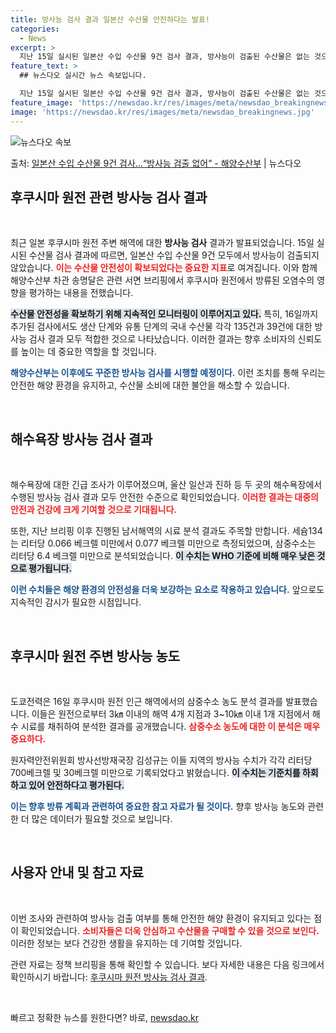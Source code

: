 ```yaml
---
title: 방사능 검사 결과 일본산 수산물 안전하다는 발표!
categories:
  - News
excerpt: >
  지난 15일 실시된 일본산 수입 수산물 9건 검사 결과, 방사능이 검출된 수산물은 없는 것으로 조사됐다. 또…
feature_text: >
  ## 뉴스다오 실시간 뉴스 속보입니다.

  지난 15일 실시된 일본산 수입 수산물 9건 검사 결과, 방사능이 검출된 수산물은 없는 것으로 조사됐다. 또…
feature_image: 'https://newsdao.kr/res/images/meta/newsdao_breakingnews.jpg'
image: 'https://newsdao.kr/res/images/meta/newsdao_breakingnews.jpg'
---
```


![뉴스다오 속보](https://newsdao.kr/res/images/meta/newsdao_breakingnews.jpg)

<p>출처: <a href="https://newsdao.kr/3604" rel="dofollow">일본산 수입 수산물 9건 검사…“방사능 검출 없어” - 해양수산부</a> | 뉴스다오</p>

<h2 data-ke-size="size26">후쿠시마 원전 관련 방사능 검사 결과</h2>

<p data-ke-size="size16">&nbsp;</p>

최근 일본 후쿠시마 원전 주변 해역에 대한 <b>방사능 검사</b> 결과가 발표되었습니다. 15일 실시된 수산물 검사 결과에 따르면, 일본산 수입 수산물 9건 모두에서 방사능이 검출되지 않았습니다. <b><span style="color: #ee2323;">이는 수산물 안전성이 확보되었다는 중요한 지표</span></b>로 여겨집니다. 이와 함께 해양수산부 차관 송명달은 관련 서면 브리핑에서 후쿠시마 원전에서 방류된 오염수의 영향을 평가하는 내용을 전했습니다.

<b><span style="background-color: #21538527;">수산물 안전성을 확보하기 위해 지속적인 모니터링이 이루어지고 있다.</span></b> 특히, 16일까지 추가된 검사에서도 생산 단계와 유통 단계의 국내 수산물 각각 135건과 39건에 대한 방사능 검사 결과 모두 적합한 것으로 나타났습니다. 이러한 결과는 향후 소비자의 신뢰도를 높이는 데 중요한 역할을 할 것입니다.

<b><span style="color: #1a5490;">해양수산부는 이후에도 꾸준한 방사능 검사를 시행할 예정이다.</span></b> 이런 조치를 통해 우리는 안전한 해양 환경을 유지하고, 수산물 소비에 대한 불안을 해소할 수 있습니다.  

<p data-ke-size="size16">&nbsp;</p>

<h2 data-ke-size="size26">해수욕장 방사능 검사 결과</h2>

<p data-ke-size="size16">&nbsp;</p>

해수욕장에 대한 긴급 조사가 이루어졌으며, 울산 일산과 진하 등 두 곳의 해수욕장에서 수행된 방사능 검사 결과 모두 안전한 수준으로 확인되었습니다. <b><span style="color: #ee2323;">이러한 결과는 대중의 안전과 건강에 크게 기여할 것으로 기대됩니다.</span></b> 

또한, 지난 브리핑 이후 진행된 남서해역의 시료 분석 결과도 주목할 만합니다. 세슘134는 리터당 0.066 베크렐 미만에서 0.077 베크렐 미만으로 측정되었으며, 삼중수소는 리터당 6.4 베크렐 미만으로 분석되었습니다. <b><span style="background-color: #21538527;">이 수치는 WHO 기준에 비해 매우 낮은 것으로 평가됩니다.</span></b>

<b><span style="color: #1a5490;">이런 수치들은 해양 환경의 안전성을 더욱 보강하는 요소로 작용하고 있습니다.</span></b> 앞으로도 지속적인 감시가 필요한 시점입니다.

<p data-ke-size="size16">&nbsp;</p>

<h2 data-ke-size="size26">후쿠시마 원전 주변 방사능 농도</h2>

<p data-ke-size="size16">&nbsp;</p>

도쿄전력은 16일 후쿠시마 원전 인근 해역에서의 삼중수소 농도 분석 결과를 발표했습니다. 이들은 원전으로부터 3㎞ 이내의 해역 4개 지점과 3~10㎞ 이내 1개 지점에서 해수 시료를 채취하여 분석한 결과를 공개했습니다. <b><span style="color: #ee2323;">삼중수소 농도에 대한 이 분석은 매우 중요하다.</span></b> 

원자력안전위원회 방사선방재국장 김성규는 이들 지역의 방사능 수치가 각각 리터당 700베크렐 및 30베크렐 미만으로 기록되었다고 밝혔습니다. <b><span style="background-color: #21538527;">이 수치는 기준치를 하회하고 있어 안전하다고 평가된다.</span></b>

<b><span style="color: #1a5490;">이는 향후 방류 계획과 관련하여 중요한 참고 자료가 될 것이다.</span></b> 향후 방사능 농도와 관련한 더 많은 데이터가 필요할 것으로 보입니다.

<p data-ke-size="size16">&nbsp;</p>

<h2 data-ke-size="size26">사용자 안내 및 참고 자료</h2>

<p data-ke-size="size16">&nbsp;</p>

이번 조사와 관련하여 방사능 검출 여부를 통해 안전한 해양 환경이 유지되고 있다는 점이 확인되었습니다. <b><span style="color: #ee2323;">소비자들은 더욱 안심하고 수산물을 구매할 수 있을 것으로 보인다.</span></b> 이러한 정보는 보다 건강한 생활을 유지하는 데 기여할 것입니다.

관련 자료는 정책 브리핑을 통해 확인할 수 있습니다. 보다 자세한 내용은 다음 링크에서 확인하시기 바랍니다: <a href="https://newsdao.kr/3604">후쿠시마 원전 방사능 검사 결과</a>. 

<p data-ke-size="size16">&nbsp;</p> 

빠르고 정확한 뉴스를 원한다면? 바로, <a href="https://newsdao.kr" rel="dofollow">newsdao.kr</a>


